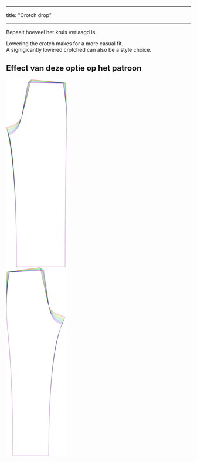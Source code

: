 - - -
title: "Crotch drop"
- - -

Bepaalt hoeveel het kruis verlaagd is.

Lowering the crotch makes for a more casual fit.  
A signigicantly lowered crotched can also be a style choice.

## Effect van deze optie op het patroon

![Deze afbeelding toont het effect van deze optie door meerdere varianten die een andere waarde hebben voor deze optie te vervangen](titan_crotchdrop_sample.svg "Effect of this option on the pattern")
